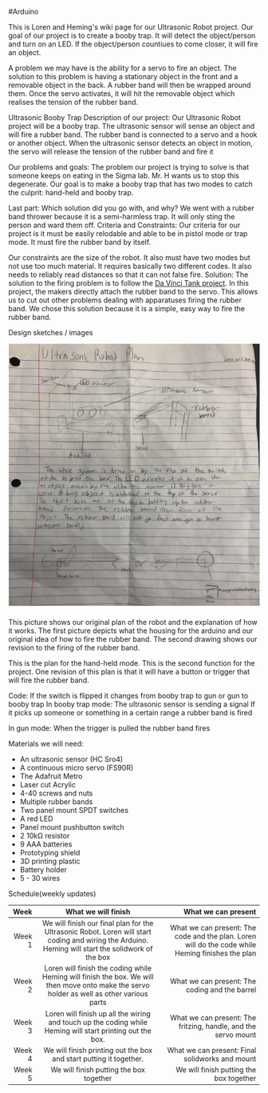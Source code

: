 #Arduino

This is Loren and Heming's wiki page for our Ultrasonic Robot project.
Our goal of our project is to create a booby trap. It will detect the object/person and turn on an LED. If the object/person countiues to come closer, it will fire an object.

A problem we may have is the ability for a servo to fire an object.
The solution to this problem is having a stationary object in the front and a removable object in the back. A rubber band will then be wrapped around them. Once the servo activates, it will hit the removable object which realises the tension of the rubber band.

Ultrasonic Booby Trap
Description of our project: Our Ultrasonic Robot project will be a booby trap. The ultrasonic sensor will sense an object and will fire a rubber band. The rubber band is connected to a servo and a hook or another object. When the ultrasonic sensor detects an object in motion, the servo will release the tension of the rubber band and fire it

Our problems and goals: 
The problem our project is trying to solve is that someone keeps on eating in the Sigma lab. Mr. H wants us to stop this degenerate. Our goal is to make a booby trap that has two modes to catch the culprit: hand-held and booby trap. 


Last part: Which solution did you go with, and why?
We went with a rubber band thrower because it is a semi-harmless trap. It will only sting the person and ward them off.
Criteria and Constraints:
Our criteria for our project is it must be easily relodable and able to be in pistol mode or trap mode. It must fire the rubber band by itself.

Our constraints are the size of the robot. It also must have two modes but not use too much material. It requires basically two different codes. It also needs to reliably read distances so that it can not false fire.
Solution: The solution to the firing problem is to follow the [Da Vinci Tank project](https://www.instructables.com/id/Shooting-Cardboard-Da-Vinci-Tank/). In this project, the makers directly attach the rubber band to the servo. This allows us to cut out other problems dealing with apparatuses firing the rubber band. We chose this solution because it is a simple, easy way to fire the rubber band.


Design sketches / images

![First plan](Firstplan.png)

This picture shows our original plan of the robot and the explanation of how it works. The first picture depicts what the housing for the arduino and our original idea of how to fire the rubber band. The second drawing shows our revision to the firing of the rubber band. 

This is the plan for the hand-held mode. This is the second function for the project. One revision of this plan is that it will have a button or trigger that will fire the rubber band.
 
Code:
If the switch is flipped it changes from booby trap to gun or gun to booby trap
In booby trap mode:
The ultrasonic sensor is sending a signal
If it picks up someone or something in a certain range a rubber band is fired
 
In gun mode:
When the trigger is pulled the rubber band fires
 
Materials we will need:
* An ultrasonic sensor (HC Sro4)
* A continuous micro servo (FS90R)                                                                                                                                                                              
* The Adafruit Metro
* Laser cut Acrylic
* 4-40 screws and nuts
* Multiple rubber bands
* Two panel mount SPDT switches
* A red LED
* Panel mount pushbutton switch
* 2 10kΩ resistor  
* 9 AAA batteries
* Prototyping shield
* 3D printing plastic 
* Battery holder
* 5 - 30 wires

 
Schedule(weekly updates)

| Week | What we will finish| What we can present |
|-----:|:------------------:|--------------------:|
| Week 1 | We will finish our final plan for the Ultrasonic Robot. Loren will start coding and wiring the Arduino. Heming will start the solidwork of the box | What we can present: The code and the plan. Loren will do the code while Heming finishes the plan |
| Week 2 | Loren will finish the coding while Heming will finish the box. We will then move onto make the servo holder as well as other various parts | What we can present: The coding and the barrel |
| Week 3 | Loren will finish up all the wiring and touch up the coding while Heming will start printing out the box. | What we can present: The fritzing, handle, and the servo mount |
| Week 4 | We will finish printing out the box and start putting it together. | What we can present: Final solidworks and mount |
| Week 5 | We will finish putting the box together | We will finish putting the box together |
